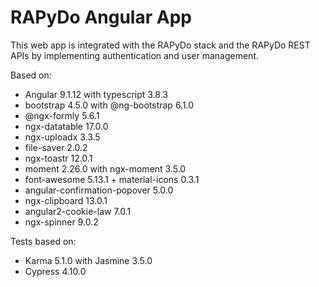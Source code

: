 # RAPyDo Angular App

This web app is integrated with the RAPyDo stack and the RAPyDo REST APIs by implementing authentication and user management.

Based on:

- Angular 9.1.12 with typescript 3.8.3
- bootstrap 4.5.0 with @ng-bootstrap 6.1.0
- @ngx-formly 5.6.1
- ngx-datatable 17.0.0
- ngx-uploadx 3.3.5
- file-saver 2.0.2
- ngx-toastr 12.0.1
- moment 2.26.0 with ngx-moment 3.5.0
- font-awesome 5.13.1 + material-icons 0.3.1
- angular-confirmation-popover 5.0.0
- ngx-clipboard 13.0.1
- angular2-cookie-law 7.0.1
- ngx-spinner 9.0.2

Tests based on:

- Karma 5.1.0 with Jasmine 3.5.0
- Cypress 4.10.0
